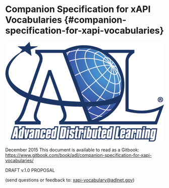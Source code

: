 # Companion Specification for xAPI Vocabularies {#companion-specification-for-xapi-vocabularies}


![logo](assets/logo.png)

December 2015
This document is available to read as a Gitbook: https://www.gitbook.com/book/adl/companion-specification-for-xapi-vocabularies/

DRAFT v.1.0 PROPOSAL

(send questions or feedback to: [xapi-vocabulary@adlnet.gov](mailto:xapi-vocabulary@adlnet.gov))
